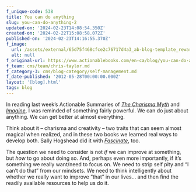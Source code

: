 ```yaml
---
f_unique-code: 538
title: You can do anything
slug: you-can-do-anything-2
updated-on: '2024-02-23T14:08:54.350Z'
created-on: '2024-02-22T15:08:58.072Z'
published-on: '2024-02-23T14:16:55.370Z'
f_image:
  url: /assets/external/65d75f468cfce2c76717d4a3_ab-blog-template_reward.jpeg
  alt: null
f_original-url: https://www.actionablebooks.com/en-ca/blog/you-can-do-anything-2/
f_team: cms/team/chris-taylor.md
f_category-3: cms/blog-category/self-management.md
f_date-published: '2012-05-28T00:00:00.000Z'
layout: '[blog].html'
tags: blog
---
```


In reading last week’s Actionable Summaries of [_The Charisma Myth_](http://actionablebooks.com/summaries/the-charisma-myth/) and [_Imagine_](http://actionablebooks.com/summaries/imagine/), I was reminded of something fairly powerful. We can do just about anything. We can get better at almost everything.

Think about it – charisma and creativity – two traits that can seem almost magical when realized, and in these two books we learned real ways to develop both. Sally Hogshead did it with [_Fascinate_](http://actionablebooks.com/summaries/fascinate/), too.

The question we need to consider is not _if_ we can improve at something, but _how_ to go about doing so. And, perhaps even more importantly, if it’s something we really want/need to focus on. We need to strip self pity and “I can’t do that” from our mindsets. We need to think intelligently about whether we really want to improve “that” in our lives… and then find the readily available resources to help us do it.
